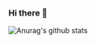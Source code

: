 ### Hi there 👋
![Anurag's github stats](https://github-readme-stats.vercel.app/api?username=ZzukMa&show_icons=true&theme=radical)
<!--
**ZzukMa/ZzukMa** is a ✨ _special_ ✨ repository because its `README.md` (this file) appears on your GitHub profile.

Here are some ideas to get you started:

- 🔭 I’m currently working on ...
- 🌱 I’m currently learning ...
- 👯 I’m looking to collaborate on ...
- 🤔 I’m looking for help with ...
- 💬 Ask me about ...
- 📫 How to reach me: ...
- 😄 Pronouns: ...
- ⚡ Fun fact: ...
-->
